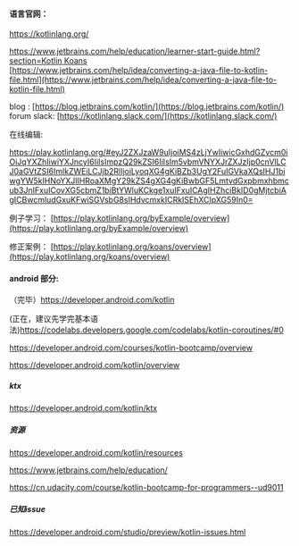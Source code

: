 #### 语言官网：

 https://kotlinlang.org/



[https://www.jetbrains.com/help/education/learner-start-guide.html?section=Kotlin Koans](https://www.jetbrains.com/help/education/learner-start-guide.html?section=Kotlin%20Koans)  
[https://www.jetbrains.com/help/idea/converting-a-java-file-to-kotlin-file.html](https://www.jetbrains.com/help/idea/converting-a-java-file-to-kotlin-file.html)

blog : [https://blog.jetbrains.com/kotlin/](https://blog.jetbrains.com/kotlin/)  
forum slack: [https://kotlinlang.slack.com/](https://kotlinlang.slack.com/)

在线编辑:

https://play.kotlinlang.org/#eyJ2ZXJzaW9uIjoiMS4zLjYwIiwicGxhdGZvcm0iOiJqYXZhIiwiYXJncyI6IiIsImpzQ29kZSI6IiIsIm5vbmVNYXJrZXJzIjp0cnVlLCJ0aGVtZSI6ImlkZWEiLCJjb2RlIjoiLyoqXG4gKiBZb3UgY2FuIGVkaXQsIHJ1biwgYW5kIHNoYXJlIHRoaXMgY29kZS4gXG4gKiBwbGF5LmtvdGxpbmxhbmcub3JnIFxuICovXG5cbmZ1biBtYWluKCkge1xuIFxuICAgIHZhciBkID0gMjtcbiAgICBwcmludGxuKFwiSGVsbG8sIHdvcmxkICRkISEhXCIpXG59In0=



例子学习： [https://play.kotlinlang.org/byExample/overview](https://play.kotlinlang.org/byExample/overview)

修正案例： [https://play.kotlinlang.org/koans/overview](https://play.kotlinlang.org/koans/overview)



#### android 部分:

（完毕）https://developer.android.com/kotlin

(正在，建议先学完基本语法)https://codelabs.developers.google.com/codelabs/kotlin-coroutines/#0

https://developer.android.com/courses/kotlin-bootcamp/overview

https://developer.android.com/kotlin/overview

##### ktx

https://developer.android.com/kotlin/ktx

##### 资源

https://developer.android.com/kotlin/resources

https://www.jetbrains.com/help/education/

https://cn.udacity.com/course/kotlin-bootcamp-for-programmers--ud9011

##### 已知issue

 https://developer.android.com/studio/preview/kotlin-issues.html

